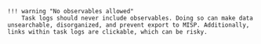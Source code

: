     !!! warning "No observables allowed"
        Task logs should never include observables. Doing so can make data unsearchable, disorganized, and prevent export to MISP. Additionally, links within task logs are clickable, which can be risky.